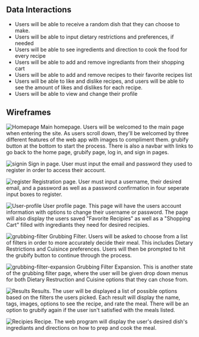 ## Data Interactions
- Users will be able to receive a random dish that they can choose to make. 
- Users will be able to input dietary restrictions and preferences, if needed
- Users will be able to see ingredients and direction to cook the food for every recipe
- Users will be able to add and remove ingrediants from their shopping cart
- Users will be able to add and remove recipes to their favorite recipes list
- Users will be able to like and dislike recipes, and users will be able to see the amount of likes and dislikes for each recipe. 
- Users will be able to view and change their profile

## Wireframes

![Homepage](./wireframes/Homepage.png)
Main homepage. Users will be welcomed to the main page when entering the site. As users scroll down, they'll be welcomed by three different features of the web app with images to compliment them. grubify button at the bottom to start the process. There is also a navbar with links to go back to the home page, grubify page, log in, and sign in pages.

![signin](./wireframes/User-Login.png)
Sign in page. User must input the email and password they used to register in order to access their account.

![register](./wireframes/User-Register.png)
Registration page. User must input a username, their desired email, and a password as well as a password confirmation in four seperate input boxes to register.

![User-profile](./wireframes/User-profile.png)
User profile page. This page will have the users account information with options to change their username or password. The page will also display the users saved "Favorite Recipies" as well as a "Shopping Cart" filled with ingrediants they need for desired recipies.

![grubbing-filter](./wireframes/grubbing%20filter.png)
Grubbing Filter. Users will be asked to choose from a list of filters in order to more accurately decide their meal. This includes Dietary Restrictions and Cuisince preferences. Users will then be prompted to hit the grubify button to continue through the process.

![grubbing-filter-expansion](./wireframes/grubbing%20filter%20continued.png)
Grubbing Filter Expansion. This is another state of the grubbing filter page, where the user will be given drop down menus for both Dietary Restruction and Cuisine options that they can chose from.

![Results](./wireframes/Results.png)
Results. The user will be displayed a list of possible options based on the filters the users picked. Each result will display the name, tags, images, options to see the recipe, and rate the meal. There will be an option to grubify again if the user isn't satisfied with the meals listed.

![Recipies](./wireframes/Recipe.png)
Recipe. The web program will display the user's desired dish's ingrediants and directions on how to prep and cook the meal.